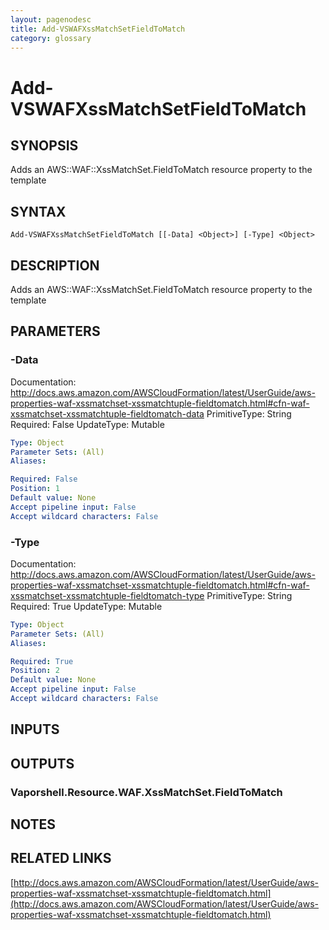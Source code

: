 ```yaml
---
layout: pagenodesc
title: Add-VSWAFXssMatchSetFieldToMatch
category: glossary
---
```


# Add-VSWAFXssMatchSetFieldToMatch

## SYNOPSIS
Adds an AWS::WAF::XssMatchSet.FieldToMatch resource property to the template

## SYNTAX

```
Add-VSWAFXssMatchSetFieldToMatch [[-Data] <Object>] [-Type] <Object>
```

## DESCRIPTION
Adds an AWS::WAF::XssMatchSet.FieldToMatch resource property to the template

## PARAMETERS

### -Data
Documentation: http://docs.aws.amazon.com/AWSCloudFormation/latest/UserGuide/aws-properties-waf-xssmatchset-xssmatchtuple-fieldtomatch.html#cfn-waf-xssmatchset-xssmatchtuple-fieldtomatch-data
PrimitiveType: String
Required: False
UpdateType: Mutable

```yaml
Type: Object
Parameter Sets: (All)
Aliases: 

Required: False
Position: 1
Default value: None
Accept pipeline input: False
Accept wildcard characters: False
```

### -Type
Documentation: http://docs.aws.amazon.com/AWSCloudFormation/latest/UserGuide/aws-properties-waf-xssmatchset-xssmatchtuple-fieldtomatch.html#cfn-waf-xssmatchset-xssmatchtuple-fieldtomatch-type
PrimitiveType: String
Required: True
UpdateType: Mutable

```yaml
Type: Object
Parameter Sets: (All)
Aliases: 

Required: True
Position: 2
Default value: None
Accept pipeline input: False
Accept wildcard characters: False
```

## INPUTS

## OUTPUTS

### Vaporshell.Resource.WAF.XssMatchSet.FieldToMatch

## NOTES

## RELATED LINKS

[http://docs.aws.amazon.com/AWSCloudFormation/latest/UserGuide/aws-properties-waf-xssmatchset-xssmatchtuple-fieldtomatch.html](http://docs.aws.amazon.com/AWSCloudFormation/latest/UserGuide/aws-properties-waf-xssmatchset-xssmatchtuple-fieldtomatch.html)

